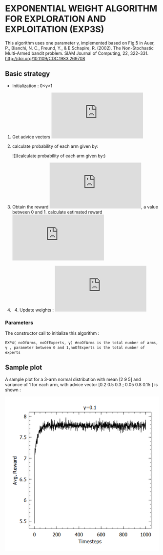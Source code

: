 # EXPONENTIAL WEIGHT ALGORITHM FOR EXPLORATION AND EXPLOITATION (EXP3S)
This algorithm uses one parameter γ, implemented based on Fig.5 in Auer, P., Bianchi, N. C., Freund, Y., & E.Schapire, R. (2002). The Non-Stochastic Multi-Armed bandit problem. SIAM Journal of Computing, 22, 322–331. http://doi.org/10.1109/CDC.1983.269708
## Basic strategy
* Initialization : 0<γ<1
1. Get advice vectors ![](https://latex.codecogs.com/gif.latex?%5Cvarepsilon%20_%7Bj%7D%5E%7Bi%7D)
2. calculate probability of each arm given by:

    ![](calculate probability of each arm given by:)
3. Obtain the reward ![](https://latex.codecogs.com/gif.latex?x_i%28t%29), a value between 0 and 1. calculate estimated reward ![](https://latex.codecogs.com/gif.latex?y_i%28t%29%3D%5Cvarepsilon%5E%7Bi%7D.x_i%28t%29)
4. 4. Update weights :
    ![](https://latex.codecogs.com/gif.latex?w_i%28t&plus;1%29%3Dw_i%28t%29*exp%28%5Cgamma%20y_i/k%29)
### Parameters
The constructor call to initialize this algorithm :

    EXP4( noOfArms, noOfExperts, γ) #noOfArms is the total number of arms, γ , parameter between 0 and 1,noOfExperts is the total number of experts

## Sample plot
A sample plot for a 3-arm normal distribution with mean [2 9 5] and variance of 1 for each arm, with advice vector [0.2 0.5 0.3 ; 0.05 0.8 0.15 ] is shown :

![](https://github.com/UmaArunachalam8/Bandits.jl/blob/master/doc/Figures/EXP40.1.png)
